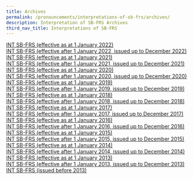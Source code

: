 ```yaml
---
title: Archives
permalink: /pronouncements/interpretations-of-sb-frs/archives/
description: Interpretation of SB-FRS Archives
third_nav_title: Interpretations of SB-FRS
---
```

[INT SB-FRS (effective as at 1 January 2022)](/pronouncements/int-sb-frs/archives/2022/effective-as-at-1-january-2022/)<br>
[INT SB-FRS (effective after 1 January 2022, issued up to December 2022)](/pronouncements/int-sb-frs/archives/2022/effective-after-1-january-2022-issued-up-to-december-2022/)<br>
[INT SB-FRS (effective as at 1 January 2021)](/pronouncements/int-sb-frs/archives/2021/effective-as-at-1-january-2021/) <br>
[INT SB-FRS (effective after 1 January 2021, issued up to December 2021)](/pronouncements/int-sb-frs/archives/2021/effective-after-1-january-2021-issued-up-to-december-2021/)  
[INT SB-FRS (effective as at 1 January 2020)](/pronouncements/int-sb-frs/archives/2020/effective-as-at-1-january-2020/)  
[INT SB-FRS (effective after 1 January 2020, issued up to December 2020)](/pronouncements/int-sb-frs/archives/2020/effective-after-1-january-2020-issued-up-to-december-2020/)  
[INT SB-FRS (effective as at 1 January 2019)](/pronouncements/int-sb-frs/archives/2019/effective-as-at-1-january-2019/)  
[INT SB-FRS (effective after 1 January 2019, issued up to December 2019)](/pronouncements/int-sb-frs/archives/2019/effective-after-1-january-2019-issued-up-to-december-2019/)  
[INT SB-FRS (effective as at 1 January 2018)](/pronouncements/int-sb-frs/archives/2018/effective-as-at-1-january-2018/)  
[INT SB-FRS (effective after 1 January 2018, issued up to December 2018)](/pronouncements/int-sb-frs/archives/2018/effective-after-1-january-2018-issued-up-to-december-2018/)  
[INT SB-FRS (effective as at 1 January 2017)](/pronouncements/int-sb-frs/archives/2017/effective-as-at-1-january-2017/)  
[INT SB-FRS (effective after 1 January 2017, issued up to December 2017)](/pronouncements/int-sb-frs/archives/2017/effective-after-1-january-2017-issued-up-to-december-2017/)                               
[INT SB-FRS (effective as at 1 January 2016)](/pronouncements/int-sb-frs/archives/2016/effective-as-at-1-january-2016/)                                      
[INT SB-FRS (effective after 1 January 2016, issued up to December 2016)](/pronouncements/int-sb-frs/archives/2016/effective-after-1-january-2016-issued-up-to-december-2016/)                 
[INT SB-FRS (effective as at 1 January 2015)](/pronouncements/int-sb-frs/archives/2015/effective-as-at-1-january-2015/)                               
[INT SB-FRS (effective after 1 January 2015, issued up to December 2015)](/pronouncements/int-sb-frs/archives/2015/effective-after-1-january-2015-issued-up-to-december-2015/)                  
[INT SB-FRS (effective as at 1 January 2014)](/pronouncements/int-sb-frs/archives/2014/effective-as-at-1-january-2014/)                       
[INT SB-FRS (effective after 1 January 2014, issued up to December 2014)](/pronouncements/int-sb-frs/archives/2014/effective-after-1-january-2014-issued-up-to-december-2014/)                      
[INT SB-FRS (effective as at 1 January 2013)](/pronouncements/int-sb-frs/archives/2013/effective-as-at-1-january-2013/)                         
[INT SB-FRS (effective after 1 January 2013, issued up to December 2013)](/pronouncements/int-sb-frs/archives/2013/effective-after-1-january-2013-issued-up-to-december-2013/)                 
[INT SB-FRS (issued before 2013)](/pronouncements/int-sb-frs/archives/2013/issued-before-2013/)